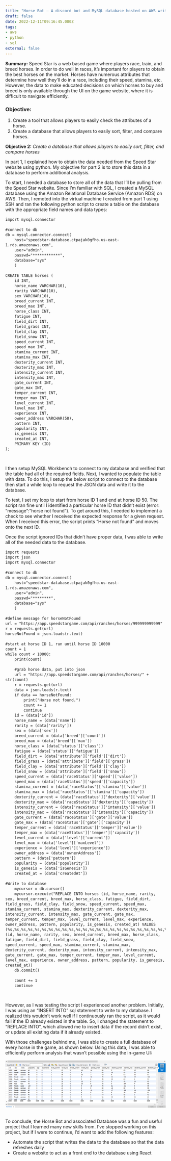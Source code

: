 ```yaml
---
title: "Horse Bot – A discord bot and MySQL database hosted on AWS written in python (Part 2)"
draft: false
date: 2022-12-11T09:16:45.000Z
tags:
- aws
- python
- sql
external: false
---
```


**Summary:** Speed Star is a web based game where players race, train, and breed horses. In order to do well in races, it’s important for players to obtain the best horses on the market. Horses have numerous attributes that determine how well they’ll do in a race, including their speed, stamina, etc. However, the data to make educated decisions on which horses to buy and breed is only available through the UI on the game website, where it is difficult to navigate efficiently.

### Objective:

1. Create a tool that allows players to easily check the attributes of a horse.
2. Create a database that allows players to easily sort, filter, and compare horses.

**Objective 2:** *Create a database that allows players to easily sort, filter, and compare horses*
&nbsp;

In part 1, I explained how to obtain the data needed from the Speed Star website using python. My objective for part 2 is to store this data in a database to perform additional analysis.

To start, I needed a database to store all of the data that I’ll be pulling from the Speed Star website. Since I’m familiar with SQL, I created a MySQL database using the Amazon Relational Database Service (Amazon RDS) on AWS. Then, I remoted into the virtual machine I created from part 1 using SSH and ran the following python script to create a table on the database with the appropriate field names and data types:

```
import mysql.connector

#connect to db
db = mysql.connector.connect(
    host="speedstar-database.ctpajak0gfho.us-east-1.rds.amazonaws.com",
    user="admin",
    passwd="************",
    database="sys"
    )

CREATE TABLE horses (
    id INT,
    horse_name VARCHAR(10),
    rarity VARCHAR(10),
    sex VARCHAR(10),
    breed_current INT,
    breed_max INT,
    horse_class INT,
    fatigue INT,
    field_dirt INT,
    field_grass INT,
    field_clay INT,
    field_snow INT,
    speed_current INT,
    speed_max INT,
    stamina_current INT,
    stamina_max INT,
    dexterity_current INT,
    dexterity_max INT,
    intensity_current INT,
    intensity_max INT,
    gate_current INT,
    gate_max INT,
    temper_current INT,
    temper_max INT,
    level_current INT,
    level_max INT,
    experience INT,
    owner_address VARCHAR(50),
    pattern INT,
    popularity INT,
    is_genesis INT,
    created_at INT,
    PRIMARY KEY (ID)
);
```
&nbsp;

I then setup MySQL Workbench to connect to my database and verified that the table had all of the required fields. Next, I wanted to populate the table with data. To do this, I setup the below script to connect to the database then start a while loop to request the JSON data and write it to the database.

To test, I set my loop to start from horse ID 1 and end at horse ID 50. The script ran fine until I identified a particular horse ID that didn’t exist (error: “message”:”horse not found”). To get around this, I needed to implement a check to see whether I received the expected response for a given request. When I received this error, the script prints “Horse not found” and moves onto the next ID.

Once the script ignored IDs that didn’t have proper data, I was able to write all of the needed data to the database.

```
import requests
import json
import mysql.connector

#connect to db
db = mysql.connector.connect(
    host="speedstar-database.ctpajak0gfho.us-east-1.rds.amazonaws.com",
    user="admin",
    passwd="********",
    database="sys"
    )

#define message for horseNotFound
url = "https://app.speedstargame.com/api/ranches/horses/999999999999"
r = requests.get(url)
horseNotFound = json.loads(r.text)

#start at horse ID 1, run until horse ID 10000
count = 1
while count < 10000:
    print(count)
    
    #grab horse data, put into json
    url = "https://app.speedstargame.com/api/ranches/horses/" + str(count)
    r = requests.get(url)
    data = json.loads(r.text)
    if data == horseNotFound:
        print("Horse not found.")
        count += 1
        continue
    id = (data['id'])
    horse_name = (data['name'])
    rarity = (data['rarity'])
    sex = (data['sex'])
    breed_current = (data['breed']['count'])
    breed_max = (data['breed']['max'])
    horse_class = (data['status']['class'])
    fatigue = (data['status']['fatigue'])
    field_dirt = (data['attribute']['field']['dirt'])
    field_grass = (data['attribute']['field']['grass'])
    field_clay = (data['attribute']['field']['clay'])
    field_snow = (data['attribute']['field']['snow'])
    speed_current = (data['raceStatus']['speed']['value'])
    speed_max = (data['raceStatus']['speed']['capacity'])
    stamina_current = (data['raceStatus']['stamina']['value'])
    stamina_max = (data['raceStatus']['stamina']['capacity'])
    dexterity_current = (data['raceStatus']['dexterity']['value'])
    dexterity_max = (data['raceStatus']['dexterity']['capacity'])
    intensity_current = (data['raceStatus']['intensity']['value'])
    intensity_max = (data['raceStatus']['intensity']['capacity'])
    gate_current = (data['raceStatus']['gate']['value'])
    gate_max = (data['raceStatus']['gate']['capacity'])
    temper_current = (data['raceStatus']['temper']['value'])
    temper_max = (data['raceStatus']['temper']['capacity'])
    level_current = (data['level']['current'])
    level_max = (data['level']['maxLevel'])
    experience = (data['level']['experience'])
    owner_address = (data['ownerAddress'])
    pattern = (data['pattern'])
    popularity = (data['popularity'])
    is_genesis = (data['isGenesis'])
    created_at = (data['createdAt'])

#Write to database
    mycursor = db.cursor()
    mycursor.execute("REPLACE INTO horses (id, horse_name, rarity, sex, breed_current, breed_max, horse_class, fatigue, field_dirt, field_grass, field_clay, field_snow, speed_current, speed_max, stamina_current, stamina_max, dexterity_current, dexterity_max, intensity_current, intensity_max, gate_current, gate_max, temper_current, temper_max, level_current, level_max, experience, owner_address, pattern, popularity, is_genesis, created_at) VALUES (%s,%s,%s,%s,%s,%s,%s,%s,%s,%s,%s,%s,%s,%s,%s,%s,%s,%s,%s,%s,%s,%s,%s,%s,%s,%s,%s,%s,%s,%s,%s,%s)", (id, horse_name, rarity, sex, breed_current, breed_max, horse_class, fatigue, field_dirt, field_grass, field_clay, field_snow, speed_current, speed_max, stamina_current, stamina_max, dexterity_current, dexterity_max, intensity_current, intensity_max, gate_current, gate_max, temper_current, temper_max, level_current, level_max, experience, owner_address, pattern, popularity, is_genesis, created_at))
    db.commit()
    
    count += 1
    continue
```
&nbsp;

However, as I was testing the script I experienced another problem. Initially, I was using an “INSERT INTO” sql statement to write to my database. I realized this wouldn’t work well if I continuously ran the script, as it would fail if the ID already existed in the table. So, I changed the statement to “REPLACE INTO”, which allowed me to insert data if the record didn’t exist, or update all existing data if it already existed.

With those challenges behind me, I was able to create a full database of every horse in the game, as shown below. Using this data, I was able to efficiently perform analysis that wasn’t possible using the in-game UI:

![](/src/assets/horsebot7.png)
&nbsp;

To conclude, the Horse Bot and associated Database was a fun and useful project that I learned many new skills from. I’ve stopped working on this project, but if I were to continue, I’d want to add the following features:

+ Automate the script that writes the data to the database so that the data refreshes daily
+ Create a website to act as a front end to the database using React